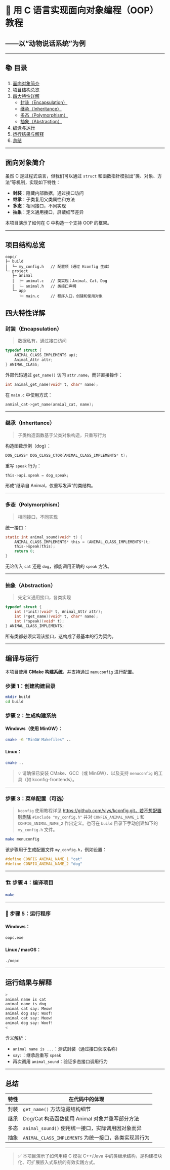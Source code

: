 # 🧠 用 C 语言实现面向对象编程（OOP）教程  
## ——以“动物说话系统”为例

---

## 📚 目录

1. [面向对象简介](#面向对象简介)  
2. [项目结构总览](#项目结构总览)  
3. [四大特性详解](#四大特性详解)  
   - [封装（Encapsulation）](#封装encapsulation)  
   - [继承（Inheritance）](#继承inheritance)  
   - [多态（Polymorphism）](#多态polymorphism)  
   - [抽象（Abstraction）](#抽象abstraction)  
4. [编译与运行](#编译与运行)  
5. [运行结果与解释](#运行结果与解释)  
6. [总结](#总结)

---

## 面向对象简介

虽然 C 是过程式语言，但我们可以通过 `struct` 和函数指针模拟出“类、对象、方法”等机制，实现如下特性：

- **封装**：隐藏内部数据，通过接口访问  
- **继承**：子类复用父类属性和方法  
- **多态**：相同接口，不同实现  
- **抽象**：定义通用接口，屏蔽细节差异  

本项目演示了如何在 C 中构造一个支持 OOP 的框架。

---

## 项目结构总览

```text
oopc/
├─ build
│  └─ my_config.h	// 配置项（通过 Kconfig 生成）
└─ project
   ├─ animal
   │  ├─ animal.c	// 类实现：Animal、Cat、Dog
   │  └─ animal.h	// 类接口声明
   └─ app
      └─ main.c		// 程序入口，创建和使用对象
```

## 四大特性详解

### 封装（Encapsulation）

> 数据私有，通过接口访问

```c
typedef struct {
    ANIMAL_CLASS_IMPLEMENTS api;
    Animal_Attr attr;
} ANIMAL_CLASS;
```

外部代码通过 `get_name()` 访问 `attr.name`，而非直接操作：

```c
int animal_get_name(void* t, char* name);
```

在 `main.c` 中使用方式：

```c
anmial_cat->get_name(anmial_cat, name);
```

------

### 继承（Inheritance）

> 子类构造函数基于父类对象构造，只重写行为

构造函数示例（dog）：

```c
DOG_CLASS* DOG_CLASS_CTOR(ANIMAL_CLASS_IMPLEMENTS* t);
```

重写 `speak` 行为：

```c
this->api.speak = dog_speak;
```

形成“继承自 Animal，仅重写发声”的类结构。

------

### 多态（Polymorphism）

> 相同接口，不同实现

统一接口：

```c
static int animal_sound(void* t) {
    ANIMAL_CLASS_IMPLEMENTS* this = (ANIMAL_CLASS_IMPLEMENTS*)t;
    this->speak(this);
    return 0;
}
```

无论传入 `cat` 还是 `dog`，都能调用正确的 `speak` 方法。

------

### 抽象（Abstraction）

> 先定义通用接口，各类实现

```c
typedef struct {
    int (*init)(void* t, Animal_Attr attr);
    int (*get_name)(void* t, char* name);
    int (*speak)(void* t);
} ANIMAL_CLASS_IMPLEMENTS;
```

所有类都必须实现该接口，这构成了最基本的行为契约。

------

## 编译与运行

本项目使用 **CMake 构建系统**，并支持通过 `menuconfig` 进行配置。

### 步骤 1：创建构建目录

```bash
mkdir build
cd build
```

### 步骤 2：生成构建系统

#### Windows（使用 MinGW）：

```bash
cmake -G "MinGW Makefiles" ..
```

#### Linux：

```bash
cmake ..
```

> 💡 请确保已安装 CMake、GCC（或 MinGW）、以及支持 `menuconfig` 的工具（如 kconfig-frontends）。

------

### 步骤 3：菜单配置（可选）

> `kconfig` 使用教程详见 https://github.com/viys/kconfig.git，若不想配置则删除 `#include "my_config.h"` 并对 `CONFIG_ANIMAL_NAME_1` 和 `CONFIG_ANIMAL_NAME_2` 作出定义。也可在 `build` 目录下手动创建如下的 `my_config.h` 文件。

```bash
make menuconfig
```

该步骤用于生成配置文件 `my_config.h`，例如设置：

```c
#define CONFIG_ANIMAL_NAME_1 "cat"
#define CONFIG_ANIMAL_NAME_2 "dog"
```

------

### 🏗️ 步骤 4：编译项目

```bash
make
```

------

### 🚀 步骤 5：运行程序

#### Windows：

```bash
oopc.exe
```

#### Linux / macOS：

```bash
./oopc
```

------

## 运行结果与解释

```bash
>
animal name is cat
animal name is dog
animal cat say: Meow!
animal dog say: Woof!
animal cat say: Meow!
animal dog say: Woof!
<
```

含义解析：

- `animal name is ...`：测试封装（通过接口获取名称）
- `say:`：继承后重写 `speak`
- 再次调用 `animal_sound`：验证多态接口调用行为

------

## 总结

| 特性 | 在代码中的体现                                       |
| ---- | ---------------------------------------------------- |
| 封装 | `get_name()` 方法隐藏结构细节                        |
| 继承 | Dog/Cat 构造函数使用 Animal 对象并重写部分方法       |
| 多态 | `animal_sound()` 使用统一接口，实际调用因对象而异    |
| 抽象 | `ANIMAL_CLASS_IMPLEMENTS` 为统一接口，各类实现其行为 |




------


> ✅ 本项目演示了如何用纯 C 模拟 C++/Java 中的类继承结构，是构建模块化、可扩展嵌入式系统的有效实践方式。